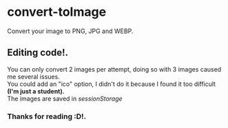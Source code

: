 # convert-toImage
Convert your image to PNG, JPG and WEBP.
## Editing code!.
You can only convert 2 images per attempt, doing so with 3 images caused me several issues.  
You could add an "ico" option, I didn't do it because I found it too difficult **(I'm just a student).**  
The images are saved in _sessionStorage_  
### **Thanks for reading :D!.**
